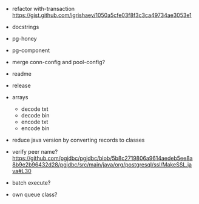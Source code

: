 
- refactor with-transaction https://gist.github.com/igrishaev/1050a5cfe03f8f3c3ca49734ae3053e1
- docstrings
- pg-honey
- pg-component
- merge conn-config and pool-config?
- readme
- release

- arrays
  - decode txt
  - decode bin
  - encode txt
  - encode bin

- reduce java version by converting records to classes
- verify peer name? https://github.com/pgjdbc/pgjdbc/blob/5b8c2719806a9614aedeb5ee8a8b9e2b96432d28/pgjdbc/src/main/java/org/postgresql/ssl/MakeSSL.java#L30
- batch execute?
- own queue class?
